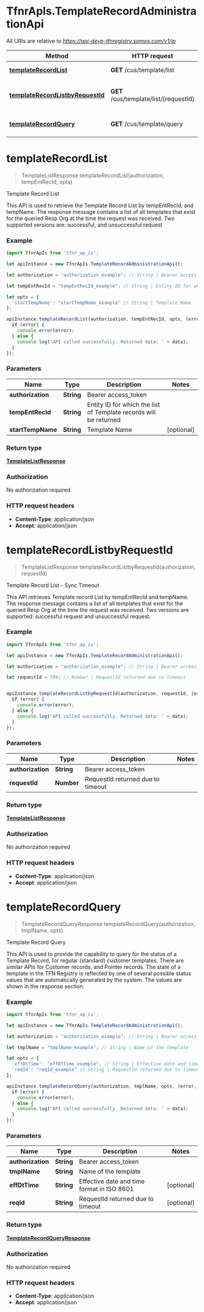 # TfnrApIs.TemplateRecordAdministrationApi

All URIs are relative to *https://api-devp-tfnregistry.somos.com/v1/ip*

Method | HTTP request | Description
------------- | ------------- | -------------
[**templateRecordList**](TemplateRecordAdministrationApi.md#templateRecordList) | **GET** /cus/template/list | Template Record List 
[**templateRecordListbyRequestId**](TemplateRecordAdministrationApi.md#templateRecordListbyRequestId) | **GET** /cus/template/list/{requestId} | Template Record List - Sync Timeout 
[**templateRecordQuery**](TemplateRecordAdministrationApi.md#templateRecordQuery) | **GET** /cus/template/query | Template Record Query


<a name="templateRecordList"></a>
# **templateRecordList**
> TemplateListResponse templateRecordList(authorization, tempEntRecId, opts)

Template Record List 

This API is used to retrieve the Template Record List by tempEntRecId, and tempName. The response message contains a list of all templates that exist for the queried Resp Org at the time the request was received. Two supported versions are: successful, and unsuccessful request

### Example
```javascript
import TfnrApIs from 'tfnr_ap_is';

let apiInstance = new TfnrApIs.TemplateRecordAdministrationApi();

let authorization = "authorization_example"; // String | Bearer access_token

let tempEntRecId = "tempEntRecId_example"; // String | Entity ID for which the list of Template records will be returned

let opts = { 
  'startTempName': "startTempName_example" // String | Template Name 
};

apiInstance.templateRecordList(authorization, tempEntRecId, opts, (error, data, response) => {
  if (error) {
    console.error(error);
  } else {
    console.log('API called successfully. Returned data: ' + data);
  }
});
```

### Parameters

Name | Type | Description  | Notes
------------- | ------------- | ------------- | -------------
 **authorization** | **String**| Bearer access_token | 
 **tempEntRecId** | **String**| Entity ID for which the list of Template records will be returned | 
 **startTempName** | **String**| Template Name  | [optional] 

### Return type

[**TemplateListResponse**](TemplateListResponse.md)

### Authorization

No authorization required

### HTTP request headers

 - **Content-Type**: application/json
 - **Accept**: application/json

<a name="templateRecordListbyRequestId"></a>
# **templateRecordListbyRequestId**
> TemplateListResponse templateRecordListbyRequestId(authorization, requestId)

Template Record List - Sync Timeout 

This API retrieves Template record List by tempEntRecId and tempName. The response message contains a list of all templates that exist for the queried Resp Org at the time the request was received. Two versions are supported: successful request and unsuccessful request. 

### Example
```javascript
import TfnrApIs from 'tfnr_ap_is';

let apiInstance = new TfnrApIs.TemplateRecordAdministrationApi();

let authorization = "authorization_example"; // String | Bearer access_token

let requestId = 789; // Number | RequestId returned due to timeout


apiInstance.templateRecordListbyRequestId(authorization, requestId, (error, data, response) => {
  if (error) {
    console.error(error);
  } else {
    console.log('API called successfully. Returned data: ' + data);
  }
});
```

### Parameters

Name | Type | Description  | Notes
------------- | ------------- | ------------- | -------------
 **authorization** | **String**| Bearer access_token | 
 **requestId** | **Number**| RequestId returned due to timeout | 

### Return type

[**TemplateListResponse**](TemplateListResponse.md)

### Authorization

No authorization required

### HTTP request headers

 - **Content-Type**: application/json
 - **Accept**: application/json

<a name="templateRecordQuery"></a>
# **templateRecordQuery**
> TemplateRecordQueryResponse templateRecordQuery(authorization, tmplName, opts)

Template Record Query

This API is used to provide the capability to query for the status of a Template Record, for regular (standard) customer templates. There are similar APIs for Customer records, and Pointer records. The state of a template in the TFN Registry is reflected by one of several possible status values that are automatically generated by the system. The values are shown in the response section.

### Example
```javascript
import TfnrApIs from 'tfnr_ap_is';

let apiInstance = new TfnrApIs.TemplateRecordAdministrationApi();

let authorization = "authorization_example"; // String | Bearer access_token

let tmplName = "tmplName_example"; // String | Name of the template

let opts = { 
  'effDtTime': "effDtTime_example", // String | Effective date and time format in ISO 8601
  'reqId': "reqId_example" // String | RequestId returned due to timeout
};

apiInstance.templateRecordQuery(authorization, tmplName, opts, (error, data, response) => {
  if (error) {
    console.error(error);
  } else {
    console.log('API called successfully. Returned data: ' + data);
  }
});
```

### Parameters

Name | Type | Description  | Notes
------------- | ------------- | ------------- | -------------
 **authorization** | **String**| Bearer access_token | 
 **tmplName** | **String**| Name of the template | 
 **effDtTime** | **String**| Effective date and time format in ISO 8601 | [optional] 
 **reqId** | **String**| RequestId returned due to timeout | [optional] 

### Return type

[**TemplateRecordQueryResponse**](TemplateRecordQueryResponse.md)

### Authorization

No authorization required

### HTTP request headers

 - **Content-Type**: application/json
 - **Accept**: application/json

